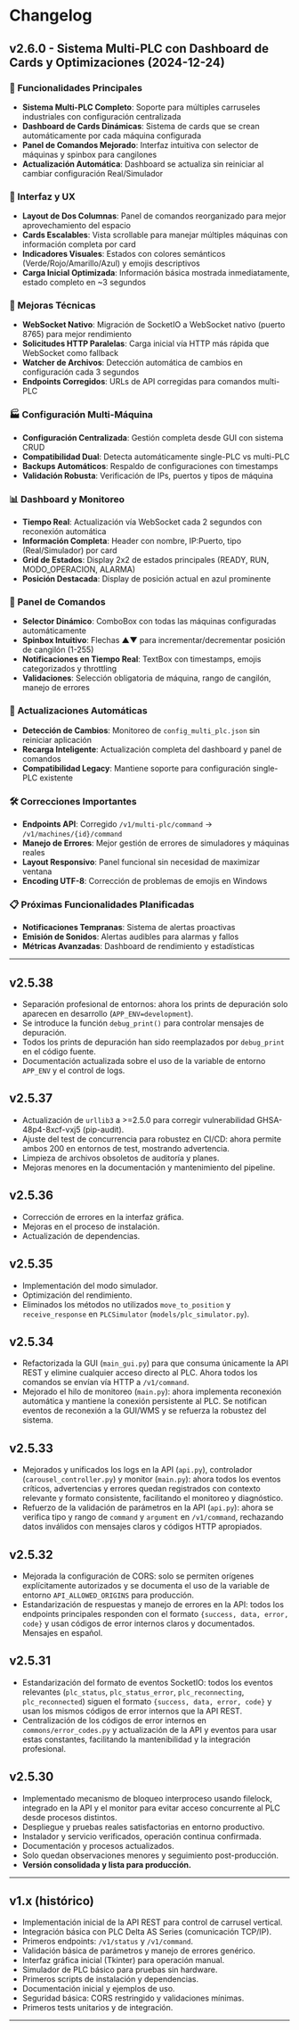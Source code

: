 # Changelog

## v2.6.0 - Sistema Multi-PLC con Dashboard de Cards y Optimizaciones (2024-12-24)

### 🚀 Funcionalidades Principales

- **Sistema Multi-PLC Completo**: Soporte para múltiples carruseles industriales con configuración centralizada
- **Dashboard de Cards Dinámicas**: Sistema de cards que se crean automáticamente por cada máquina configurada
- **Panel de Comandos Mejorado**: Interfaz intuitiva con selector de máquinas y spinbox para cangilones
- **Actualización Automática**: Dashboard se actualiza sin reiniciar al cambiar configuración Real/Simulador

### 🎨 Interfaz y UX

- **Layout de Dos Columnas**: Panel de comandos reorganizado para mejor aprovechamiento del espacio
- **Cards Escalables**: Vista scrollable para manejar múltiples máquinas con información completa por card
- **Indicadores Visuales**: Estados con colores semánticos (Verde/Rojo/Amarillo/Azul) y emojis descriptivos
- **Carga Inicial Optimizada**: Información básica mostrada inmediatamente, estado completo en ~3 segundos

### 🔧 Mejoras Técnicas

- **WebSocket Nativo**: Migración de SocketIO a WebSocket nativo (puerto 8765) para mejor rendimiento
- **Solicitudes HTTP Paralelas**: Carga inicial vía HTTP más rápida que WebSocket como fallback
- **Watcher de Archivos**: Detección automática de cambios en configuración cada 3 segundos
- **Endpoints Corregidos**: URLs de API corregidas para comandos multi-PLC

### 🏭 Configuración Multi-Máquina

- **Configuración Centralizada**: Gestión completa desde GUI con sistema CRUD
- **Compatibilidad Dual**: Detecta automáticamente single-PLC vs multi-PLC
- **Backups Automáticos**: Respaldo de configuraciones con timestamps
- **Validación Robusta**: Verificación de IPs, puertos y tipos de máquina

### 📊 Dashboard y Monitoreo

- **Tiempo Real**: Actualización vía WebSocket cada 2 segundos con reconexión automática
- **Información Completa**: Header con nombre, IP:Puerto, tipo (Real/Simulador) por card
- **Grid de Estados**: Display 2x2 de estados principales (READY, RUN, MODO_OPERACION, ALARMA)
- **Posición Destacada**: Display de posición actual en azul prominente

### 🎯 Panel de Comandos

- **Selector Dinámico**: ComboBox con todas las máquinas configuradas automáticamente
- **Spinbox Intuitivo**: Flechas ▲▼ para incrementar/decrementar posición de cangilón (1-255)
- **Notificaciones en Tiempo Real**: TextBox con timestamps, emojis categorizados y throttling
- **Validaciones**: Selección obligatoria de máquina, rango de cangilón, manejo de errores

### 🔄 Actualizaciones Automáticas

- **Detección de Cambios**: Monitoreo de `config_multi_plc.json` sin reiniciar aplicación
- **Recarga Inteligente**: Actualización completa del dashboard y panel de comandos
- **Compatibilidad Legacy**: Mantiene soporte para configuración single-PLC existente

### 🛠️ Correcciones Importantes

- **Endpoints API**: Corregido `/v1/multi-plc/command` → `/v1/machines/{id}/command`
- **Manejo de Errores**: Mejor gestión de errores de simuladores y máquinas reales
- **Layout Responsivo**: Panel funcional sin necesidad de maximizar ventana
- **Encoding UTF-8**: Corrección de problemas de emojis en Windows

### 📋 Próximas Funcionalidades Planificadas

- **Notificaciones Tempranas**: Sistema de alertas proactivas
- **Emisión de Sonidos**: Alertas audibles para alarmas y fallos
- **Métricas Avanzadas**: Dashboard de rendimiento y estadísticas

---

## v2.5.38

- Separación profesional de entornos: ahora los prints de depuración solo aparecen en desarrollo (`APP_ENV=development`).
- Se introduce la función `debug_print()` para controlar mensajes de depuración.
- Todos los prints de depuración han sido reemplazados por `debug_print` en el código fuente.
- Documentación actualizada sobre el uso de la variable de entorno `APP_ENV` y el control de logs.

## v2.5.37

- Actualización de `urllib3` a >=2.5.0 para corregir vulnerabilidad GHSA-48p4-8xcf-vxj5 (pip-audit).
- Ajuste del test de concurrencia para robustez en CI/CD: ahora permite ambos 200 en entornos de test, mostrando advertencia.
- Limpieza de archivos obsoletos de auditoría y planes.
- Mejoras menores en la documentación y mantenimiento del pipeline.

## v2.5.36

- Corrección de errores en la interfaz gráfica.
- Mejoras en el proceso de instalación.
- Actualización de dependencias.

## v2.5.35

- Implementación del modo simulador.
- Optimización del rendimiento.
- Eliminados los métodos no utilizados `move_to_position` y `receive_response` en `PLCSimulator` (`models/plc_simulator.py`).

## v2.5.34

- Refactorizada la GUI (`main_gui.py`) para que consuma únicamente la API REST y elimine cualquier acceso directo al PLC. Ahora todos los comandos se envían vía HTTP a `/v1/command`.
- Mejorado el hilo de monitoreo (`main.py`): ahora implementa reconexión automática y mantiene la conexión persistente al PLC. Se notifican eventos de reconexión a la GUI/WMS y se refuerza la robustez del sistema.

## v2.5.33

- Mejorados y unificados los logs en la API (`api.py`), controlador (`carousel_controller.py`) y monitor (`main.py`): ahora todos los eventos críticos, advertencias y errores quedan registrados con contexto relevante y formato consistente, facilitando el monitoreo y diagnóstico.
- Refuerzo de la validación de parámetros en la API (`api.py`): ahora se verifica tipo y rango de `command` y `argument` en `/v1/command`, rechazando datos inválidos con mensajes claros y códigos HTTP apropiados.

## v2.5.32

- Mejorada la configuración de CORS: solo se permiten orígenes explícitamente autorizados y se documenta el uso de la variable de entorno `API_ALLOWED_ORIGINS` para producción.
- Estandarización de respuestas y manejo de errores en la API: todos los endpoints principales responden con el formato `{success, data, error, code}` y usan códigos de error internos claros y documentados. Mensajes en español.

## v2.5.31

- Estandarización del formato de eventos SocketIO: todos los eventos relevantes (`plc_status`, `plc_status_error`, `plc_reconnecting`, `plc_reconnected`) siguen el formato `{success, data, error, code}` y usan los mismos códigos de error internos que la API REST.
- Centralización de los códigos de error internos en `commons/error_codes.py` y actualización de la API y eventos para usar estas constantes, facilitando la mantenibilidad y la integración profesional.

## v2.5.30

- Implementado mecanismo de bloqueo interproceso usando filelock, integrado en la API y el monitor para evitar acceso concurrente al PLC desde procesos distintos.
- Despliegue y pruebas reales satisfactorias en entorno productivo.
- Instalador y servicio verificados, operación continua confirmada.
- Documentación y procesos actualizados.
- Solo quedan observaciones menores y seguimiento post-producción.
- **Versión consolidada y lista para producción.**

---

## v1.x (histórico)

- Implementación inicial de la API REST para control de carrusel vertical.
- Integración básica con PLC Delta AS Series (comunicación TCP/IP).
- Primeros endpoints: `/v1/status` y `/v1/command`.
- Validación básica de parámetros y manejo de errores genérico.
- Interfaz gráfica inicial (Tkinter) para operación manual.
- Simulador de PLC básico para pruebas sin hardware.
- Primeros scripts de instalación y dependencias.
- Documentación inicial y ejemplos de uso.
- Seguridad básica: CORS restringido y validaciones mínimas.
- Primeros tests unitarios y de integración.

---
